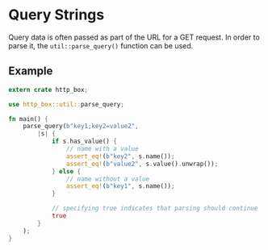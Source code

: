 # Query Strings

Query data is often passed as part of the URL for a GET request. In order to parse it, the
`util::parse_query()` function can be used.

## Example

```rust
extern crate http_box;

use http_box::util::parse_query;

fn main() {
    parse_query(b"key1;key2=value2",
        |s| {
            if s.has_value() {
                // name with a value
                assert_eq!(b"key2", s.name());
                assert_eq!(b"value2", s.value().unwrap());
            } else {
                // name without a value
                assert_eq!(b"key1", s.name());
            }

            // specifying true indicates that parsing should continue
            true
        }
    );
}
```
